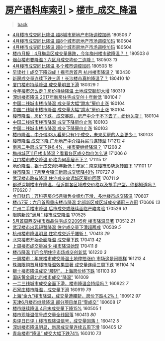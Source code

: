 [房产语料库索引](../../README.md)  > [楼市_成交_降温](楼市_成交_降温.md)
====
> [back](../README.md)

- [4月楼市成交同比降温 超8城市房地产市场调控加码](http://jkwz.applinzi.com/ittc/7099901847949280267.html#4%E6%9C%88%E6%A5%BC%E5%B8%82%E6%88%90%E4%BA%A4%E5%90%8C%E6%AF%94%E9%99%8D%E6%B8%A9+%E8%B6%858%E5%9F%8E%E5%B8%82%E6%88%BF%E5%9C%B0%E4%BA%A7%E5%B8%82%E5%9C%BA%E8%B0%83%E6%8E%A7%E5%8A%A0%E7%A0%81) 180506 *7* 
- [4月楼市成交同比降温 超8个城市房地产市场调控加码](http://jkwz.applinzi.com/ittc/7099274280724595718.html#4%E6%9C%88%E6%A5%BC%E5%B8%82%E6%88%90%E4%BA%A4%E5%90%8C%E6%AF%94%E9%99%8D%E6%B8%A9+%E8%B6%858%E4%B8%AA%E5%9F%8E%E5%B8%82%E6%88%BF%E5%9C%B0%E4%BA%A7%E5%B8%82%E5%9C%BA%E8%B0%83%E6%8E%A7%E5%8A%A0%E7%A0%81) 180504  
- [4月楼市成交同比降温 超8个城市房地产市场调控加码](http://jkwz.applinzi.com/ittc/7099258843798438918.html#4%E6%9C%88%E6%A5%BC%E5%B8%82%E6%88%90%E4%BA%A4%E5%90%8C%E6%AF%94%E9%99%8D%E6%B8%A9+%E8%B6%858%E4%B8%AA%E5%9F%8E%E5%B8%82%E6%88%BF%E5%9C%B0%E4%BA%A7%E5%B8%82%E5%9C%BA%E8%B0%83%E6%8E%A7%E5%8A%A0%E7%A0%81) 180504  
- [楼市月报｜4月梅县区成交量暴跌，今年梅州楼市欲降温？！](http://jkwz.applinzi.com/ittc/7098931818181166097.html#%E6%A5%BC%E5%B8%82%E6%9C%88%E6%8A%A5%EF%BD%9C4%E6%9C%88%E6%A2%85%E5%8E%BF%E5%8C%BA%E6%88%90%E4%BA%A4%E9%87%8F%E6%9A%B4%E8%B7%8C%EF%BC%8C%E4%BB%8A%E5%B9%B4%E6%A2%85%E5%B7%9E%E6%A5%BC%E5%B8%82%E6%AC%B2%E9%99%8D%E6%B8%A9%EF%BC%9F%EF%BC%81) 180503 *6* 
- [烟台楼市要降温？六区月成交均价二连降！](http://jkwz.applinzi.com/ittc/7098846303058658320.html#%E7%83%9F%E5%8F%B0%E6%A5%BC%E5%B8%82%E8%A6%81%E9%99%8D%E6%B8%A9%EF%BC%9F%E5%85%AD%E5%8C%BA%E6%9C%88%E6%88%90%E4%BA%A4%E5%9D%87%E4%BB%B7%E4%BA%8C%E8%BF%9E%E9%99%8D%EF%BC%81) 180503 *13* 
- [4月楼市成交同比降温 多个城市调控加码](http://jkwz.applinzi.com/ittc/7098825960847836170.html#4%E6%9C%88%E6%A5%BC%E5%B8%82%E6%88%90%E4%BA%A4%E5%90%8C%E6%AF%94%E9%99%8D%E6%B8%A9+%E5%A4%9A%E4%B8%AA%E5%9F%8E%E5%B8%82%E8%B0%83%E6%8E%A7%E5%8A%A0%E7%A0%81) 180503 *15* 
- [早读社丨成交下降四成！摇号后首月 杭州楼市降温？](http://jkwz.applinzi.com/ittc/7097660570025329671.html#%E6%97%A9%E8%AF%BB%E7%A4%BE%E4%B8%A8%E6%88%90%E4%BA%A4%E4%B8%8B%E9%99%8D%E5%9B%9B%E6%88%90%EF%BC%81%E6%91%87%E5%8F%B7%E5%90%8E%E9%A6%96%E6%9C%88+%E6%9D%AD%E5%B7%9E%E6%A5%BC%E5%B8%82%E9%99%8D%E6%B8%A9%EF%BC%9F) 180430  
- [新房成交量连续下跌三周！长沙楼市真的降温了？](http://jkwz.applinzi.com/ittc/7090240784635003915.html#%E6%96%B0%E6%88%BF%E6%88%90%E4%BA%A4%E9%87%8F%E8%BF%9E%E7%BB%AD%E4%B8%8B%E8%B7%8C%E4%B8%89%E5%91%A8%EF%BC%81%E9%95%BF%E6%B2%99%E6%A5%BC%E5%B8%82%E7%9C%9F%E7%9A%84%E9%99%8D%E6%B8%A9%E4%BA%86%EF%BC%9F) 180410 *10* 
- [厦门楼市持续降温 成交量明显下滑](http://jkwz.applinzi.com/ittc/7085844149410726922.html#%E5%8E%A6%E9%97%A8%E6%A5%BC%E5%B8%82%E6%8C%81%E7%BB%AD%E9%99%8D%E6%B8%A9+%E6%88%90%E4%BA%A4%E9%87%8F%E6%98%8E%E6%98%BE%E4%B8%8B%E6%BB%91) 180329 *1* 
- [今年楼市怎么走？房价持续降温 土地成交额却大增](http://jkwz.applinzi.com/ittc/7082234508697142278.html#%E4%BB%8A%E5%B9%B4%E6%A5%BC%E5%B8%82%E6%80%8E%E4%B9%88%E8%B5%B0%EF%BC%9F%E6%88%BF%E4%BB%B7%E6%8C%81%E7%BB%AD%E9%99%8D%E6%B8%A9+%E5%9C%9F%E5%9C%B0%E6%88%90%E4%BA%A4%E9%A2%9D%E5%8D%B4%E5%A4%A7%E5%A2%9E) 180319  
- [深圳楼市降温 2017年新房住宅成交创十年新低](http://jkwz.applinzi.com/ittc/7054786497100645382.html#%E6%B7%B1%E5%9C%B3%E6%A5%BC%E5%B8%82%E9%99%8D%E6%B8%A9+2017%E5%B9%B4%E6%96%B0%E6%88%BF%E4%BD%8F%E5%AE%85%E6%88%90%E4%BA%A4%E5%88%9B%E5%8D%81%E5%B9%B4%E6%96%B0%E4%BD%8E) 180104 *1* 
- [中国二线城市楼市降温 成交量大幅“跳水”房价止涨](http://jkwz.applinzi.com/ittc/7054667670329230343.html#%E4%B8%AD%E5%9B%BD%E4%BA%8C%E7%BA%BF%E5%9F%8E%E5%B8%82%E6%A5%BC%E5%B8%82%E9%99%8D%E6%B8%A9+%E6%88%90%E4%BA%A4%E9%87%8F%E5%A4%A7%E5%B9%85%E2%80%9C%E8%B7%B3%E6%B0%B4%E2%80%9D%E6%88%BF%E4%BB%B7%E6%AD%A2%E6%B6%A8) 180104  
- [中国二线城市楼市降温 成交量大幅“跳水”房价止涨](http://jkwz.applinzi.com/ittc/7054667554176369681.html#%E4%B8%AD%E5%9B%BD%E4%BA%8C%E7%BA%BF%E5%9F%8E%E5%B8%82%E6%A5%BC%E5%B8%82%E9%99%8D%E6%B8%A9+%E6%88%90%E4%BA%A4%E9%87%8F%E5%A4%A7%E5%B9%85%E2%80%9C%E8%B7%B3%E6%B0%B4%E2%80%9D%E6%88%BF%E4%BB%B7%E6%AD%A2%E6%B6%A8) 180104  
- [楼市降温，房价下跌，成交暴跌，房产中介干不下去了，纷纷关店！](http://jkwz.applinzi.com/ittc/7054507415662232586.html#%E6%A5%BC%E5%B8%82%E9%99%8D%E6%B8%A9%EF%BC%8C%E6%88%BF%E4%BB%B7%E4%B8%8B%E8%B7%8C%EF%BC%8C%E6%88%90%E4%BA%A4%E6%9A%B4%E8%B7%8C%EF%BC%8C%E6%88%BF%E4%BA%A7%E4%B8%AD%E4%BB%8B%E5%B9%B2%E4%B8%8D%E4%B8%8B%E5%8E%BB%E4%BA%86%EF%BC%8C%E7%BA%B7%E7%BA%B7%E5%85%B3%E5%BA%97%EF%BC%81) 180104  
- [中国二线城市楼市降温 成交下降房价止涨](http://jkwz.applinzi.com/ittc/7054418406734824464.html#%E4%B8%AD%E5%9B%BD%E4%BA%8C%E7%BA%BF%E5%9F%8E%E5%B8%82%E6%A5%BC%E5%B8%82%E9%99%8D%E6%B8%A9+%E6%88%90%E4%BA%A4%E4%B8%8B%E9%99%8D%E6%88%BF%E4%BB%B7%E6%AD%A2%E6%B6%A8) 180103  
- [中国二线城市楼市降温 成交下降房价止涨](http://jkwz.applinzi.com/ittc/7054392474737312779.html#%E4%B8%AD%E5%9B%BD%E4%BA%8C%E7%BA%BF%E5%9F%8E%E5%B8%82%E6%A5%BC%E5%B8%82%E9%99%8D%E6%B8%A9+%E6%88%90%E4%BA%A4%E4%B8%8B%E9%99%8D%E6%88%BF%E4%BB%B7%E6%AD%A2%E6%B6%A8) 180103  
- [楼市降温，中介带33人看房只有1个成交，未来买房的人会更少！](http://jkwz.applinzi.com/ittc/7054368278900638730.html#%E6%A5%BC%E5%B8%82%E9%99%8D%E6%B8%A9%EF%BC%8C%E4%B8%AD%E4%BB%8B%E5%B8%A633%E4%BA%BA%E7%9C%8B%E6%88%BF%E5%8F%AA%E6%9C%891%E4%B8%AA%E6%88%90%E4%BA%A4%EF%BC%8C%E6%9C%AA%E6%9D%A5%E4%B9%B0%E6%88%BF%E7%9A%84%E4%BA%BA%E4%BC%9A%E6%9B%B4%E5%B0%91%EF%BC%81) 180103  
- [楼市降温 成交下降 广州地产中介招兵买马谋转型](http://jkwz.applinzi.com/ittc/7046221085345842193.html#%E6%A5%BC%E5%B8%82%E9%99%8D%E6%B8%A9+%E6%88%90%E4%BA%A4%E4%B8%8B%E9%99%8D+%E5%B9%BF%E5%B7%9E%E5%9C%B0%E4%BA%A7%E4%B8%AD%E4%BB%8B%E6%8B%9B%E5%85%B5%E4%B9%B0%E9%A9%AC%E8%B0%8B%E8%BD%AC%E5%9E%8B) 171212 *4* 
- [南京二手房成交下跌6.4%，楼市要继续降温？](http://jkwz.applinzi.com/ittc/7044487148974113808.html#%E5%8D%97%E4%BA%AC%E4%BA%8C%E6%89%8B%E6%88%BF%E6%88%90%E4%BA%A4%E4%B8%8B%E8%B7%8C6.4%25%EF%BC%8C%E6%A5%BC%E5%B8%82%E8%A6%81%E7%BB%A7%E7%BB%AD%E9%99%8D%E6%B8%A9%EF%BC%9F) 171208 *2* 
- [梅州城区11月楼市降温？看看各区成交均价怎么说](http://jkwz.applinzi.com/ittc/7043998993317626896.html#%E6%A2%85%E5%B7%9E%E5%9F%8E%E5%8C%BA11%E6%9C%88%E6%A5%BC%E5%B8%82%E9%99%8D%E6%B8%A9%EF%BC%9F%E7%9C%8B%E7%9C%8B%E5%90%84%E5%8C%BA%E6%88%90%E4%BA%A4%E5%9D%87%E4%BB%B7%E6%80%8E%E4%B9%88%E8%AF%B4) 171206 *6* 
- [江门楼市成交降温 价格为何高居不下？](http://jkwz.applinzi.com/ittc/7036203678774592529.html#%E6%B1%9F%E9%97%A8%E6%A5%BC%E5%B8%82%E6%88%90%E4%BA%A4%E9%99%8D%E6%B8%A9+%E4%BB%B7%E6%A0%BC%E4%B8%BA%E4%BD%95%E9%AB%98%E5%B1%85%E4%B8%8D%E4%B8%8B%EF%BC%9F) 171115 *12* 
- [地价降温，银十成交创5年新低！专家：南京楼市形势急转直下](http://jkwz.applinzi.com/ittc/7030992514255946769.html#%E5%9C%B0%E4%BB%B7%E9%99%8D%E6%B8%A9%EF%BC%8C%E9%93%B6%E5%8D%81%E6%88%90%E4%BA%A4%E5%88%9B5%E5%B9%B4%E6%96%B0%E4%BD%8E%EF%BC%81%E4%B8%93%E5%AE%B6%EF%BC%9A%E5%8D%97%E4%BA%AC%E6%A5%BC%E5%B8%82%E5%BD%A2%E5%8A%BF%E6%80%A5%E8%BD%AC%E7%9B%B4%E4%B8%8B) 171101 *17* 
- [楼市降温！7月至今镇江新房成交猛降48%](http://jkwz.applinzi.com/ittc/6994985563361641489.html#%E6%A5%BC%E5%B8%82%E9%99%8D%E6%B8%A9%EF%BC%817%E6%9C%88%E8%87%B3%E4%BB%8A%E9%95%87%E6%B1%9F%E6%96%B0%E6%88%BF%E6%88%90%E4%BA%A4%E7%8C%9B%E9%99%8D48%25) 170727 *8* 
- [武汉楼市略有降温 住宅成交向远城区房价回落](http://jkwz.applinzi.com/ittc/6988972811971200004.html#%E6%AD%A6%E6%B1%89%E6%A5%BC%E5%B8%82%E7%95%A5%E6%9C%89%E9%99%8D%E6%B8%A9+%E4%BD%8F%E5%AE%85%E6%88%90%E4%BA%A4%E5%90%91%E8%BF%9C%E5%9F%8E%E5%8C%BA%E6%88%BF%E4%BB%B7%E5%9B%9E%E8%90%BD) 170711 *9* 
- [都说深圳楼市在降温，但近期各区域成交价格以及抢手户型，你都知道吗？](http://jkwz.applinzi.com/ittc/6981192244206765060.html#%E9%83%BD%E8%AF%B4%E6%B7%B1%E5%9C%B3%E6%A5%BC%E5%B8%82%E5%9C%A8%E9%99%8D%E6%B8%A9%EF%BC%8C%E4%BD%86%E8%BF%91%E6%9C%9F%E5%90%84%E5%8C%BA%E5%9F%9F%E6%88%90%E4%BA%A4%E4%BB%B7%E6%A0%BC%E4%BB%A5%E5%8F%8A%E6%8A%A2%E6%89%8B%E6%88%B7%E5%9E%8B%EF%BC%8C%E4%BD%A0%E9%83%BD%E7%9F%A5%E9%81%93%E5%90%97%EF%BC%9F) 170620 *1* 
- [今日财讯：万科等房企5月销售业绩均下滑，多地楼市成交降温](http://jkwz.applinzi.com/ittc/6976465140902790148.html#%E4%BB%8A%E6%97%A5%E8%B4%A2%E8%AE%AF%EF%BC%9A%E4%B8%87%E7%A7%91%E7%AD%89%E6%88%BF%E4%BC%815%E6%9C%88%E9%94%80%E5%94%AE%E4%B8%9A%E7%BB%A9%E5%9D%87%E4%B8%8B%E6%BB%91%EF%BC%8C%E5%A4%9A%E5%9C%B0%E6%A5%BC%E5%B8%82%E6%88%90%E4%BA%A4%E9%99%8D%E6%B8%A9) 170607  
- [楼市7天：六月首周重庆楼市降温 北部新区成区域成交销冠三连冠](http://jkwz.applinzi.com/ittc/6976096155808039941.html#%E6%A5%BC%E5%B8%827%E5%A4%A9%EF%BC%9A%E5%85%AD%E6%9C%88%E9%A6%96%E5%91%A8%E9%87%8D%E5%BA%86%E6%A5%BC%E5%B8%82%E9%99%8D%E6%B8%A9+%E5%8C%97%E9%83%A8%E6%96%B0%E5%8C%BA%E6%88%90%E5%8C%BA%E5%9F%9F%E6%88%90%E4%BA%A4%E9%94%80%E5%86%A0%E4%B8%89%E8%BF%9E%E5%86%A0) 170606 *13* 
- [广州二手楼市降温 后市成交或继续面临严峻考验](http://jkwz.applinzi.com/ittc/6971873955538273284.html#%E5%B9%BF%E5%B7%9E%E4%BA%8C%E6%89%8B%E6%A5%BC%E5%B8%82%E9%99%8D%E6%B8%A9+%E5%90%8E%E5%B8%82%E6%88%90%E4%BA%A4%E6%88%96%E7%BB%A7%E7%BB%AD%E9%9D%A2%E4%B8%B4%E4%B8%A5%E5%B3%BB%E8%80%83%E9%AA%8C) 170526 *10* 
- [限购新政“满月” 楼市成交降温](http://jkwz.applinzi.com/ittc/6971519052945032196.html#%E9%99%90%E8%B4%AD%E6%96%B0%E6%94%BF%E2%80%9C%E6%BB%A1%E6%9C%88%E2%80%9D+%E6%A5%BC%E5%B8%82%E6%88%90%E4%BA%A4%E9%99%8D%E6%B8%A9) 170525  
- [5月首周西安楼市商品住宅成交2095套 楼市降温显著](http://jkwz.applinzi.com/ittc/6966708155735098372.html#5%E6%9C%88%E9%A6%96%E5%91%A8%E8%A5%BF%E5%AE%89%E6%A5%BC%E5%B8%82%E5%95%86%E5%93%81%E4%BD%8F%E5%AE%85%E6%88%90%E4%BA%A42095%E5%A5%97+%E6%A5%BC%E5%B8%82%E9%99%8D%E6%B8%A9%E6%98%BE%E8%91%97) 170512 *21* 
- [武汉楼市出现短暂降温 住宅成交量下滑超两成](http://jkwz.applinzi.com/ittc/6965582103969268741.html#%E6%AD%A6%E6%B1%89%E6%A5%BC%E5%B8%82%E5%87%BA%E7%8E%B0%E7%9F%AD%E6%9A%82%E9%99%8D%E6%B8%A9+%E4%BD%8F%E5%AE%85%E6%88%90%E4%BA%A4%E9%87%8F%E4%B8%8B%E6%BB%91%E8%B6%85%E4%B8%A4%E6%88%90) 170509 *5* 
- [杭州楼市降温明显 住宅成交近乎腰斩！](http://jkwz.applinzi.com/ittc/6955961027370943493.html#%E6%9D%AD%E5%B7%9E%E6%A5%BC%E5%B8%82%E9%99%8D%E6%B8%A9%E6%98%8E%E6%98%BE+%E4%BD%8F%E5%AE%85%E6%88%90%E4%BA%A4%E8%BF%91%E4%B9%8E%E8%85%B0%E6%96%A9%EF%BC%81) 170413 *29* 
- [北京楼市开始全面降温 成交量下跌](http://jkwz.applinzi.com/ittc/6955817621164393477.html#%E5%8C%97%E4%BA%AC%E6%A5%BC%E5%B8%82%E5%BC%80%E5%A7%8B%E5%85%A8%E9%9D%A2%E9%99%8D%E6%B8%A9+%E6%88%90%E4%BA%A4%E9%87%8F%E4%B8%8B%E8%B7%8C) 170413 *42* 
- [上周楼市成交量减少 楼市降温始现](http://jkwz.applinzi.com/ittc/6955214721929184260.html#%E4%B8%8A%E5%91%A8%E6%A5%BC%E5%B8%82%E6%88%90%E4%BA%A4%E9%87%8F%E5%87%8F%E5%B0%91+%E6%A5%BC%E5%B8%82%E9%99%8D%E6%B8%A9%E5%A7%8B%E7%8E%B0) 170411 *8* 
- [楼市降温 11月合肥住宅市场成交创新低](http://jkwz.applinzi.com/ittc/6913652443107034117.html#%E6%A5%BC%E5%B8%82%E9%99%8D%E6%B8%A9+11%E6%9C%88%E5%90%88%E8%82%A5%E4%BD%8F%E5%AE%85%E5%B8%82%E5%9C%BA%E6%88%90%E4%BA%A4%E5%88%9B%E6%96%B0%E4%BD%8E) 161220 *3* 
- [一周楼市：年底楼市成交降温土地停拍涨价 市场这是闹哪样](http://jkwz.applinzi.com/ittc/6910796382536729604.html#%E4%B8%80%E5%91%A8%E6%A5%BC%E5%B8%82%EF%BC%9A%E5%B9%B4%E5%BA%95%E6%A5%BC%E5%B8%82%E6%88%90%E4%BA%A4%E9%99%8D%E6%B8%A9%E5%9C%9F%E5%9C%B0%E5%81%9C%E6%8B%8D%E6%B6%A8%E4%BB%B7+%E5%B8%82%E5%9C%BA%E8%BF%99%E6%98%AF%E9%97%B9%E5%93%AA%E6%A0%B7) 161212 *4* 
- [珠海限购首月楼市降温效果显著 成交量连续三周下跌](http://jkwz.applinzi.com/ittc/6896651584653493253.html#%E7%8F%A0%E6%B5%B7%E9%99%90%E8%B4%AD%E9%A6%96%E6%9C%88%E6%A5%BC%E5%B8%82%E9%99%8D%E6%B8%A9%E6%95%88%E6%9E%9C%E6%98%BE%E8%91%97+%E6%88%90%E4%BA%A4%E9%87%8F%E8%BF%9E%E7%BB%AD%E4%B8%89%E5%91%A8%E4%B8%8B%E8%B7%8C) 161104 *14* 
- [银十楼市降温成交“腰斩”，上海房价终下跌](http://jkwz.applinzi.com/ittc/6896291385598018565.html#%E9%93%B6%E5%8D%81%E6%A5%BC%E5%B8%82%E9%99%8D%E6%B8%A9%E6%88%90%E4%BA%A4%E2%80%9C%E8%85%B0%E6%96%A9%E2%80%9D%EF%BC%8C%E4%B8%8A%E6%B5%B7%E6%88%BF%E4%BB%B7%E7%BB%88%E4%B8%8B%E8%B7%8C) 161103 *93* 
- [国庆黄金周北京楼市成交“降温”](http://jkwz.applinzi.com/ittc/6886814704806134788.html#%E5%9B%BD%E5%BA%86%E9%BB%84%E9%87%91%E5%91%A8%E5%8C%97%E4%BA%AC%E6%A5%BC%E5%B8%82%E6%88%90%E4%BA%A4%E2%80%9C%E9%99%8D%E6%B8%A9%E2%80%9D) 161009  
- [一二三线城市成交全面下滑，楼市降温会持续吗？](http://jkwz.applinzi.com/ittc/6880679852134368260.html#%E4%B8%80%E4%BA%8C%E4%B8%89%E7%BA%BF%E5%9F%8E%E5%B8%82%E6%88%90%E4%BA%A4%E5%85%A8%E9%9D%A2%E4%B8%8B%E6%BB%91%EF%BC%8C%E6%A5%BC%E5%B8%82%E9%99%8D%E6%B8%A9%E4%BC%9A%E6%8C%81%E7%BB%AD%E5%90%97%EF%BC%9F) 160922 *7* 
- [石家庄楼市降温，成交量下滑](http://jkwz.applinzi.com/ittc/6879677423183987717.html#%E7%9F%B3%E5%AE%B6%E5%BA%84%E6%A5%BC%E5%B8%82%E9%99%8D%E6%B8%A9%EF%BC%8C%E6%88%90%E4%BA%A4%E9%87%8F%E4%B8%8B%E6%BB%91) 160919 *79* 
- [上海“金九”楼市降温，成交量遭腰斩，房价下跌4.2%！](http://jkwz.applinzi.com/ittc/6877004978044011524.html#%E4%B8%8A%E6%B5%B7%E2%80%9C%E9%87%91%E4%B9%9D%E2%80%9D%E6%A5%BC%E5%B8%82%E9%99%8D%E6%B8%A9%EF%BC%8C%E6%88%90%E4%BA%A4%E9%87%8F%E9%81%AD%E8%85%B0%E6%96%A9%EF%BC%8C%E6%88%BF%E4%BB%B7%E4%B8%8B%E8%B7%8C4.2%25%EF%BC%81) 160912 *97* 
- [天津6月楼市继续降温 部分项目单日“零成交”](http://jkwz.applinzi.com/ittc/6841287450672235525.html#%E5%A4%A9%E6%B4%A56%E6%9C%88%E6%A5%BC%E5%B8%82%E7%BB%A7%E7%BB%AD%E9%99%8D%E6%B8%A9+%E9%83%A8%E5%88%86%E9%A1%B9%E7%9B%AE%E5%8D%95%E6%97%A5%E2%80%9C%E9%9B%B6%E6%88%90%E4%BA%A4%E2%80%9D) 160608 *17* 
- [楼市继续降温 4月末成交量下降15%](http://jkwz.applinzi.com/ittc/6828484968975959045.html#%E6%A5%BC%E5%B8%82%E7%BB%A7%E7%BB%AD%E9%99%8D%E6%B8%A9+4%E6%9C%88%E6%9C%AB%E6%88%90%E4%BA%A4%E9%87%8F%E4%B8%8B%E9%99%8D15%25) 160505 *1* 
- [楼市现降温信号成交量全线回落](http://jkwz.applinzi.com/ittc/6820379532473140229.html#%E6%A5%BC%E5%B8%82%E7%8E%B0%E9%99%8D%E6%B8%A9%E4%BF%A1%E5%8F%B7%E6%88%90%E4%BA%A4%E9%87%8F%E5%85%A8%E7%BA%BF%E5%9B%9E%E8%90%BD) 160413 *80* 
- [央评日日评∣楼市现降温信号，成交量回落！](http://jkwz.applinzi.com/ittc/6820265289488794629.html#%E5%A4%AE%E8%AF%84%E6%97%A5%E6%97%A5%E8%AF%84%E2%88%A3%E6%A5%BC%E5%B8%82%E7%8E%B0%E9%99%8D%E6%B8%A9%E4%BF%A1%E5%8F%B7%EF%BC%8C%E6%88%90%E4%BA%A4%E9%87%8F%E5%9B%9E%E8%90%BD%EF%BC%81) 160412 *5* 
- [深圳楼市降温明显，新房成交量连续五周下滑](http://jkwz.applinzi.com/ittc/6817702351267693573.html#%E6%B7%B1%E5%9C%B3%E6%A5%BC%E5%B8%82%E9%99%8D%E6%B8%A9%E6%98%8E%E6%98%BE%EF%BC%8C%E6%96%B0%E6%88%BF%E6%88%90%E4%BA%A4%E9%87%8F%E8%BF%9E%E7%BB%AD%E4%BA%94%E5%91%A8%E4%B8%8B%E6%BB%91) 160405 *12* 
- [青岛楼市“降温” 成交大幅下跌74%](http://jkwz.applinzi.com/ittc/6807881660095792133.html#%E9%9D%92%E5%B2%9B%E6%A5%BC%E5%B8%82%E2%80%9C%E9%99%8D%E6%B8%A9%E2%80%9D+%E6%88%90%E4%BA%A4%E5%A4%A7%E5%B9%85%E4%B8%8B%E8%B7%8C74%25) 160310 *73* 

